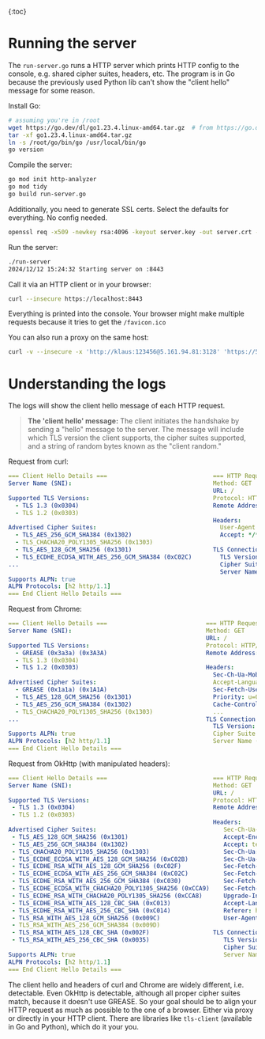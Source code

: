{:toc}

# Running the server



The `run-server.go` runs a HTTP server which prints HTTP config to the console, e.g. shared cipher suites, headers, etc. The program is in Go because the previously used Python lib can't show the "client hello" message for some reason. 

Install Go:

```bash
# assuming you're in /root
wget https://go.dev/dl/go1.23.4.linux-amd64.tar.gz  # from https://go.dev/dl/
tar -xf go1.23.4.linux-amd64.tar.gz
ln -s /root/go/bin/go /usr/local/bin/go
go version
```

Compile the server:

```bash
go mod init http-analyzer
go mod tidy
go build run-server.go
```

Additionally, you need to generate SSL certs. Select the defaults for everything. No config needed.

```bash
openssl req -x509 -newkey rsa:4096 -keyout server.key -out server.crt -days 365 -nodes
```

Run the server:

```bash
./run-server
2024/12/12 15:24:32 Starting server on :8443
```

Call it via an HTTP client or in your browser:

```bash
curl --insecure https://localhost:8443
```

Everything is printed into the console. Your browser might make multiple requests because it tries to get the `/favicon.ico`

You can also run a proxy on the same host:

```bash
curl -v --insecure -x 'http://klaus:123456@5.161.94.81:3128' 'https://5.161.94.81:8443'
```



# Understanding the logs

The logs will show the client hello message of each HTTP request.

> **The 'client hello' message:** The client initiates the handshake by sending a "hello" message to the server. The message will include which TLS version the client supports, the cipher suites supported, and a string of random bytes known as the "client random."

Request from curl:

```yaml
=== Client Hello Details ===							  === HTTP Request Details ===
Server Name (SNI): 										  Method: GET
														  URL: /
Supported TLS Versions:									  Protocol: HTTP/2.0
  - TLS 1.3 (0x0304)									  Remote Address: 5.161.94.81:56686
  - TLS 1.2 (0x0303)
														  Headers:
Advertised Cipher Suites:								    User-Agent: curl/8.5.0
  - TLS_AES_256_GCM_SHA384 (0x1302)						    Accept: */*
  - TLS_CHACHA20_POLY1305_SHA256 (0x1303)
  - TLS_AES_128_GCM_SHA256 (0x1301)						  TLS Connection Details:
  - TLS_ECDHE_ECDSA_WITH_AES_256_GCM_SHA384 (0xC02C)	    TLS Version: 304
...														    Cipher Suite: 1301
														    Server Name (SNI):
Supports ALPN: true
ALPN Protocols: [h2 http/1.1]
=== End Client Hello Details ===
```

Request from Chrome:

```yaml
=== Client Hello Details ===                            === HTTP Request Details ===
Server Name (SNI):                                      Method: GET
                                                        URL: /
Supported TLS Versions:                                 Protocol: HTTP/2.0
  - GREASE (0x3a3a) (0x3A3A)                            Remote Address: 62.143.229.221:60200
  - TLS 1.3 (0x0304)
  - TLS 1.2 (0x0303)                                    Headers:
                                                          Sec-Ch-Ua-Mobile: ?0
Advertised Cipher Suites:                                 Accept-Language: en-US,en
  - GREASE (0x1a1a) (0x1A1A)                              Sec-Fetch-User: ?1
  - TLS_AES_128_GCM_SHA256 (0x1301)                       Priority: u=0, i
  - TLS_AES_256_GCM_SHA384 (0x1302)                       Cache-Control: max-age=0
  - TLS_CHACHA20_POLY1305_SHA256 (0x1303)				  ...	
...                                                     TLS Connection Details:
                                                          TLS Version: 304
Supports ALPN: true                                       Cipher Suite: 1301
ALPN Protocols: [h2 http/1.1]                             Server Name (SNI):
=== End Client Hello Details ===
```

Request from OkHttp (with manipulated headers):

```yaml
=== Client Hello Details ===                              === HTTP Request Details ===
Server Name (SNI):                                        Method: GET
                                                          URL: /
Supported TLS Versions:                                   Protocol: HTTP/2.0
 - TLS 1.3 (0x0304)                                       Remote Address: 5.161.94.81:34278
 - TLS 1.2 (0x0303)
                                                          Headers:
Advertised Cipher Suites:                                    Sec-Ch-Ua-Mobile: ?0
 - TLS_AES_128_GCM_SHA256 (0x1301)                           Accept-Encoding: gzip
 - TLS_AES_256_GCM_SHA384 (0x1302)                           Accept: text/html,...,*/*;q=0.8
 - TLS_CHACHA20_POLY1305_SHA256 (0x1303)                     Sec-Ch-Ua: "Chromium";v="116", ... "Google Chrome";v="116"
 - TLS_ECDHE_ECDSA_WITH_AES_128_GCM_SHA256 (0xC02B)          Sec-Ch-Ua-Platform: Windows
 - TLS_ECDHE_RSA_WITH_AES_128_GCM_SHA256 (0xC02F)            Sec-Fetch-Dest: document
 - TLS_ECDHE_ECDSA_WITH_AES_256_GCM_SHA384 (0xC02C)          Sec-Fetch-Mode: navigate
 - TLS_ECDHE_RSA_WITH_AES_256_GCM_SHA384 (0xC030)            Sec-Fetch-Site: cross-site
 - TLS_ECDHE_ECDSA_WITH_CHACHA20_POLY1305_SHA256 (0xCCA9)    Sec-Fetch-User: ?1
 - TLS_ECDHE_RSA_WITH_CHACHA20_POLY1305_SHA256 (0xCCA8)      Upgrade-Insecure-Requests: 1
 - TLS_ECDHE_RSA_WITH_AES_128_CBC_SHA (0xC013)               Accept-Language: en-US,en;q=0.9
 - TLS_ECDHE_RSA_WITH_AES_256_CBC_SHA (0xC014)               Referer: https://www.google.com/
 - TLS_RSA_WITH_AES_128_GCM_SHA256 (0x009C)                  User-Agent: Mozilla/5.0 ... Chrome/116.0.0.0 Safari/537.36
 - TLS_RSA_WITH_AES_256_GCM_SHA384 (0x009D)
 - TLS_RSA_WITH_AES_128_CBC_SHA (0x002F)                  TLS Connection Details:
 - TLS_RSA_WITH_AES_256_CBC_SHA (0x0035)                     TLS Version: 304
                                                             Cipher Suite: 1301
Supports ALPN: true                                          Server Name (SNI):
ALPN Protocols: [h2 http/1.1]
=== End Client Hello Details ===
```

The client hello and headers of curl and Chrome are widely different, i.e. detectable. Even OkHttp is detectable, although all proper cipher suites match, because it doesn't use GREASE. So your goal should be to align your HTTP request as much as possible to the one of a browser. Either via proxy or directly in your HTTP client. There are libraries like `tls-client` (available in Go and Python), which do it your you.
